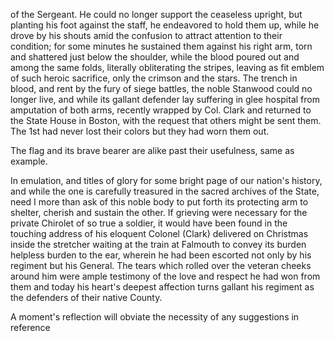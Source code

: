 of the Sergeant. He could no longer support the ceaseless upright, but planting his foot against the staff, he endeavored to hold them up, while he drove by his shouts amid the confusion to attract attention to their condition; for some minutes he sustained them against his right arm, torn and shattered just below the shoulder, while the blood poured out and among the same folds, literally obliterating the stripes, leaving as fit emblem of such heroic sacrifice, only the crimson and the stars. The trench in blood, and rent by the fury of siege battles, the noble Stanwood could no longer live, and while its gallant defender lay suffering in glee hospital from amputation of both arms, recently wrapped by Col. Clark and returned to the State House in Boston, with the request that others might be sent them. The 1st had never lost their colors but they had worn them out.

The flag and its brave bearer are alike past their usefulness, same as example.

In emulation, and titles of glory for some bright page of our nation's history, and while the one is carefully treasured in the sacred archives of the State, need I more than ask of this noble body to put forth its protecting arm to shelter, cherish and sustain the other. If grieving were necessary for the private Chirolet of so true a soldier, it would have been found in the touching address of his eloquent Colonel (Clark) delivered on Christmas inside the stretcher waiting at the train at Falmouth to convey its burden helpless burden to the ear, wherein he had been escorted not only by his regiment but his General. The tears which rolled over the veteran cheeks around him were ample testimony of the love and respect he had won from them and today his heart's deepest affection turns gallant his regiment as the defenders of their native County.

A moment's reflection will obviate the necessity of any suggestions in reference